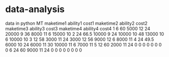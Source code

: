 # data-analysis
data in python
	MT	maketime1	ability1	cost1	maketime2	ability2	cost2	maketime3	ability3	cost3	maketime4	ability4	cost4
1	6	60	5000	12	24	20000	9	36	8000	11	6	15000	10
2	24	66.5	10000	9	24	10000	10	48	13000	10	6	10000	10
3	12	58	3000	11	24	3000	12	56	9000	12	6	8000	11
4	24	49.5	6000	10	24	6000	11	30	10000	11	6	7000	11
5	12	60	2000	11	24	0	0	0	0	0	0	0	0
6	24	60	9000	11	24	0	0	0	0	0	0	0	0
